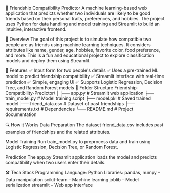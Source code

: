 💫 Friendship Compatibility Predictor
A machine learning-based web application that predicts whether two individuals are likely to be good friends based on their personal traits, preferences, and hobbies. The project uses Python for data handling and model training and Streamlit to build an intuitive, interactive frontend.

🧠 Overview
The goal of this project is to simulate how compatible two people are as friends using machine learning techniques. It considers attributes like name, gender, age, hobbies, favorite color, food preference, and more. This is a fun and educational project to explore classification models and deploy them using Streamlit.

🚀 Features
✅ Input form for two people's details
✅ Uses a pre-trained ML model to predict friendship compatibility
✅ Streamlit interface with real-time prediction
✅ Simple, engaging UI
✅ Supports Logistic Regression, Decision Tree, and Random Forest models
📂 Folder Structure
Friendship-Compatibility-Predictor/ │ ├── app.py # Streamlit web application ├── train_model.py # Model training script ├── model.pkl # Saved trained model ├── friend_data.csv # Dataset of past friendships ├── requirements.txt # Dependencies └── README.md # Project documentation

🔍 How it Works
Data Preparation
The dataset friend_data.csv includes past examples of friendships and the related attributes.

Model Training
Run train_model.py to preprocess data and train using Logistic Regression, Decision Tree, or Random Forest.

Prediction
The app.py Streamlit application loads the model and predicts compatibility when two users enter their details.

🛠️ Tech Stack
Programming Language: Python
Libraries:
pandas, numpy – Data manipulation
scikit-learn – Machine learning
joblib – Model serialization
streamlit – Web app interface
